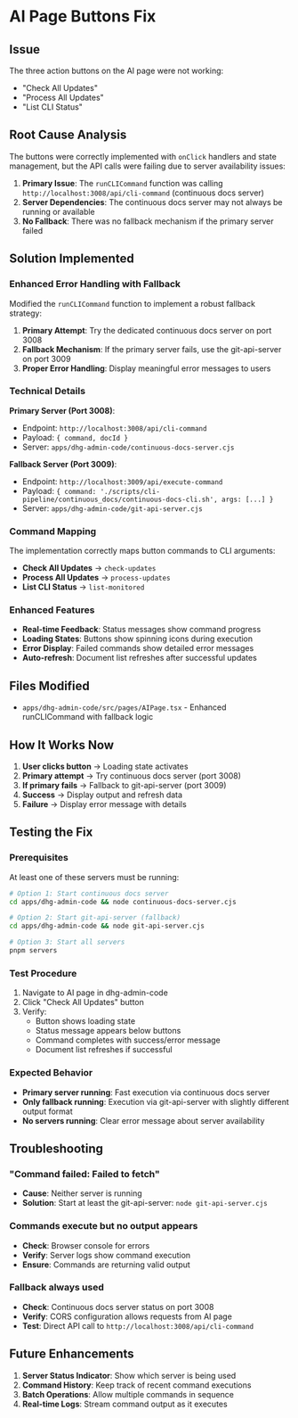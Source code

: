 # AI Page Buttons Fix

## Issue
The three action buttons on the AI page were not working:
- "Check All Updates"
- "Process All Updates" 
- "List CLI Status"

## Root Cause Analysis

The buttons were correctly implemented with `onClick` handlers and state management, but the API calls were failing due to server availability issues:

1. **Primary Issue**: The `runCLICommand` function was calling `http://localhost:3008/api/cli-command` (continuous docs server)
2. **Server Dependencies**: The continuous docs server may not always be running or available
3. **No Fallback**: There was no fallback mechanism if the primary server failed

## Solution Implemented

### Enhanced Error Handling with Fallback
Modified the `runCLICommand` function to implement a robust fallback strategy:

1. **Primary Attempt**: Try the dedicated continuous docs server on port 3008
2. **Fallback Mechanism**: If the primary server fails, use the git-api-server on port 3009
3. **Proper Error Handling**: Display meaningful error messages to users

### Technical Details

**Primary Server (Port 3008)**:
- Endpoint: `http://localhost:3008/api/cli-command`
- Payload: `{ command, docId }`
- Server: `apps/dhg-admin-code/continuous-docs-server.cjs`

**Fallback Server (Port 3009)**:
- Endpoint: `http://localhost:3009/api/execute-command`
- Payload: `{ command: './scripts/cli-pipeline/continuous_docs/continuous-docs-cli.sh', args: [...] }`
- Server: `apps/dhg-admin-code/git-api-server.cjs`

### Command Mapping
The implementation correctly maps button commands to CLI arguments:

- **Check All Updates** → `check-updates`
- **Process All Updates** → `process-updates`  
- **List CLI Status** → `list-monitored`

### Enhanced Features
- **Real-time Feedback**: Status messages show command progress
- **Loading States**: Buttons show spinning icons during execution
- **Error Display**: Failed commands show detailed error messages
- **Auto-refresh**: Document list refreshes after successful updates

## Files Modified
- `apps/dhg-admin-code/src/pages/AIPage.tsx` - Enhanced runCLICommand with fallback logic

## How It Works Now

1. **User clicks button** → Loading state activates
2. **Primary attempt** → Try continuous docs server (port 3008)
3. **If primary fails** → Fallback to git-api-server (port 3009)
4. **Success** → Display output and refresh data
5. **Failure** → Display error message with details

## Testing the Fix

### Prerequisites
At least one of these servers must be running:
```bash
# Option 1: Start continuous docs server
cd apps/dhg-admin-code && node continuous-docs-server.cjs

# Option 2: Start git-api-server (fallback)
cd apps/dhg-admin-code && node git-api-server.cjs

# Option 3: Start all servers
pnpm servers
```

### Test Procedure
1. Navigate to AI page in dhg-admin-code
2. Click "Check All Updates" button
3. Verify:
   - Button shows loading state
   - Status message appears below buttons
   - Command completes with success/error message
   - Document list refreshes if successful

### Expected Behavior
- **Primary server running**: Fast execution via continuous docs server
- **Only fallback running**: Execution via git-api-server with slightly different output format
- **No servers running**: Clear error message about server availability

## Troubleshooting

### "Command failed: Failed to fetch"
- **Cause**: Neither server is running
- **Solution**: Start at least the git-api-server: `node git-api-server.cjs`

### Commands execute but no output appears
- **Check**: Browser console for errors
- **Verify**: Server logs show command execution
- **Ensure**: Commands are returning valid output

### Fallback always used
- **Check**: Continuous docs server status on port 3008
- **Verify**: CORS configuration allows requests from AI page
- **Test**: Direct API call to `http://localhost:3008/api/cli-command`

## Future Enhancements

1. **Server Status Indicator**: Show which server is being used
2. **Command History**: Keep track of recent command executions
3. **Batch Operations**: Allow multiple commands in sequence
4. **Real-time Logs**: Stream command output as it executes